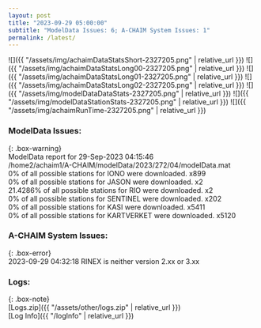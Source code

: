 ```yaml
---
layout: post
title: "2023-09-29 05:00:00"
subtitle: "ModelData Issues: 6; A-CHAIM System Issues: 1"
permalink: /latest/
---
```


![]({{ "/assets/img/achaimDataStatsShort-2327205.png" | relative_url }})
![]({{ "/assets/img/achaimDataStatsLong00-2327205.png" | relative_url }})
![]({{ "/assets/img/achaimDataStatsLong01-2327205.png" | relative_url }})
![]({{ "/assets/img/achaimDataStatsLong02-2327205.png" | relative_url }})
![]({{ "/assets/img/modelDataDataStats-2327205.png" | relative_url }})
![]({{ "/assets/img/modelDataStationStats-2327205.png" | relative_url }})
![]({{ "/assets/img/achaimRunTime-2327205.png" | relative_url }})


### ModelData Issues:  
  
{: .box-warning}  
 ModelData report for 29-Sep-2023 04:15:46   
 /home2/achaim1/A-CHAIM/modelData/2023/272/04/modelData.mat   
 0% of all possible stations for IONO were downloaded. x899   
 0% of all possible stations for JASON were downloaded. x2   
 21.4286% of all possible stations for RIO were downloaded. x2   
 0% of all possible stations for SENTINEL were downloaded. x202   
 0% of all possible stations for KASI were downloaded. x5411   
 0% of all possible stations for KARTVERKET were downloaded. x5120   
  
### A-CHAIM System Issues:  
  
{: .box-error}  
2023-09-29 04:32:18 RINEX is neither version 2.xx or 3.xx  

### Logs:  
  
{: .box-note}  
[Logs.zip]({{ "/assets/other/logs.zip" | relative_url }})  
[Log Info]({{ "/logInfo" | relative_url }})  
